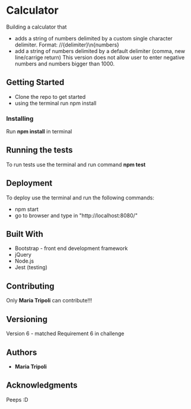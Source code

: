 # Calculator
Building a calculator that 
+ adds a string of numbers delimited by a custom single character delimiter. Format: //{delimiter}\n{numbers}
+ add a string of numbers delimited by a default delimiter (comma, new line/carrige return)
This version does not allow user to enter negative numbers and numbers bigger than 1000.

## Getting Started
+ Clone the repo to get started
+ using the terminal run npm install

### Installing
Run **npm install** in terminal

## Running the tests
To run tests use the terminal and run command **npm test**

## Deployment
To deploy use the terminal and run the following commands:
+ npm start
+ go to browser and type in "http://localhost:8080/"

## Built With
+ Bootstrap - front end development framework
+ jQuery
+ Node.js 
+ Jest (testing)

## Contributing
Only **Maria Tripoli** can contribute!!!

## Versioning
Version 6 -  matched Requirement 6 in challenge

## Authors
+ **Maria Tripoli**

## Acknowledgments
Peeps
:D


